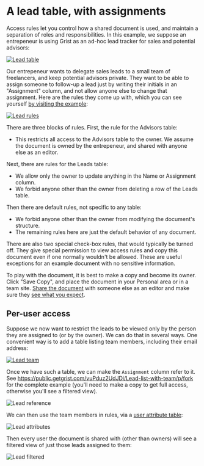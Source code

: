 # A lead table, with assignments

Access rules let you control how a shared document is used, and maintain
a separation of roles and responsibilities.  In this example, we suppose an entrepeneur
is using Grist as an ad-hoc lead tracker for sales and potential advisors:

[![Lead table](/examples/images/2021-03-leads/leads-table.png)](https://public.getgrist.com/3NsoHE2mWtEp/Lead-list/m/fork)

Our entrepeneur wants to delegate sales leads to a small team of freelancers, and 
keep potential advisors private.  They want to be able to assign someone to follow-up
a lead just by writing their initials in an "Assignment" column, and not
allow anyone else to change that assignment.  Here are the rules they come up with,
which you can see yourself [by visiting the example](https://public.getgrist.com/3NsoHE2mWtEp/Lead-list/m/fork/p/acl):

[![Lead rules](/examples/images/2021-03-leads/leads-rules.png)](https://public.getgrist.com/3NsoHE2mWtEp/Lead-list/m/fork/p/acl)

There are three blocks of rules.  First, the rule for the Advisors table:

  * This restricts all access to the Advisors table to the owner.  We assume the
    document is owned by the entrepeneur, and shared with anyone else as an editor.

Next, there are rules for the Leads table:

  * We allow only the owner to update anything in the Name or Assignment column.
  * We forbid anyone other than the owner from deleting a row of the Leads table.
  

Then there are default rules, not specific to any table:

  * We forbid anyone other than the owner from modifying the document's structure.
  * The remaining rules here are just the default behavior of any document.

There are also two special check-box rules, that would typically be
turned off.  They give special permission to view access rules and
copy this document even if one normally wouldn't be allowed.  These
are useful exceptions for an example document with no sensitive
information.

To play with the document, it is best to make a copy and become its owner.
Click "Save Copy", and place the document in your Personal area or in a team site.
[Share the document](../sharing.md) with someone else as an editor and make
sure they [see what you expect](../access-rules.md#view-as-another-user).

## Per-user access

Suppose we now want to restrict the leads to be viewed only by the person they
are assigned to (or by the owner).  We can do that in several ways.  One
convenient way is to add a table listing team members, including their
email address:

[![Lead team](/examples/images/2021-03-leads/leads-team.png)](https://public.getgrist.com/vuPduz2UdJDi/Lead-list-with-team/p/fork)

Once we have such a table, we can make the `Assignment` column refer to it.
See <https://public.getgrist.com/vuPduz2UdJDi/Lead-list-with-team/p/fork> for
the complete example (you'll need to make a copy to get full access,
otherwise you'll see a filtered view).

![Lead reference](/examples/images/2021-03-leads/leads-reference.png)

We can then use the team members in rules, via a
[user attribute table](../access-rules.md#user-attribute-tables):

![Lead attributes](/examples/images/2021-03-leads/leads-attributes.png)

Then every user the document is shared with (other than owners) will
see a filtered view of just those leads assigned to them:

![Lead filtered](/examples/images/2021-03-leads/leads-filtered.png)
